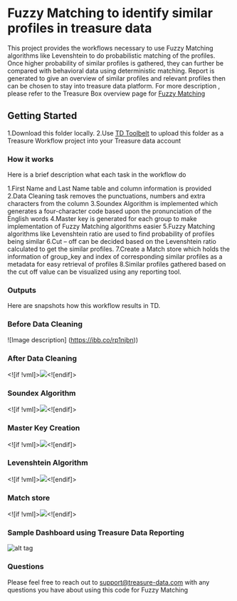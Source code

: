 
# Fuzzy Matching to identify similar profiles in treasure data  
  
This project provides the workflows necessary to use Fuzzy Matching algorithms like Levenshtein to do probabilistic matching of the profiles. Once higher probability of similar profiles is gathered, they can further be compared with behavioral data using deterministic matching. Report is generated to give an overview of similar profiles and relevant profiles then can be chosen to stay into treasure data platform. For more description , please refer to the Treasure Box overview page for [Fuzzy Matching](https://boxes.treasuredata.com/hc/en-us/articles/360032618714-Fuzzy-Matching-on-PII-data)  
  
## Getting Started  

1.Download this folder locally.
2.Use [TD Toolbelt](https://support.treasuredata.com/hc/en-us/articles/360001262207-Treasure-Workflow-Quick-Start-using-TD-Toolbelt-in-a-CLI) to upload this folder as a Treasure Workflow project into your Treasure data account  
  
### How it works

Here is a brief description what each task in the workflow do

1.First Name and Last Name table and column information is provided
2.Data Cleaning task removes the punctuations, numbers and extra characters from the column
3.Soundex Algorithm is implemented which generates a four-character code based upon the pronunciation of the English words
4.Master key is generated for each group to make implementation of Fuzzy Matching algorithms easier
5.Fuzzy Matching algorithms like Levenshtein ratio are used to find probability of profiles being similar
6.Cut – off can be decided based on the Levenshtein ratio calculated to get the similar profiles.
7.Create a Match store which holds the information of group_key and index of corresponding similar profiles as a metadata for easy retrieval of profiles
8.Similar profiles gathered based on the cut off value can be visualized using any reporting tool.

### Outputs  
  
Here are snapshots how this workflow results in TD.

### Before Data Cleaning

![Image description]
 (https://ibb.co/rp1njbn))

### After Data Cleaning

<![if !vml]>![](file:////Users/prachichavan/Library/Group%20Containers/UBF8T346G9.Office/TemporaryItems/msohtmlclip/clip_image002.png)<![endif]>

### Soundex Algorithm

<![if !vml]>![](file:////Users/prachichavan/Library/Group%20Containers/UBF8T346G9.Office/TemporaryItems/msohtmlclip/clip_image003.png)<![endif]>

### Master Key Creation

<![if !vml]>![](file:////Users/prachichavan/Library/Group%20Containers/UBF8T346G9.Office/TemporaryItems/msohtmlclip/clip_image004.png)<![endif]>

### Levenshtein Algorithm

<![if !vml]>![](file:////Users/prachichavan/Library/Group%20Containers/UBF8T346G9.Office/TemporaryItems/msohtmlclip/clip_image005.png)<![endif]>

### Match store

<![if !vml]>![](file:////Users/prachichavan/Library/Group%20Containers/UBF8T346G9.Office/TemporaryItems/msohtmlclip/clip_image006.png)<![endif]>

### Sample Dashboard using Treasure Data Reporting

![alt tag](https://i.postimg.cc/m2px02rH/Screen-Shot-2019-07-31-at-3-40-04-PM.png)

### Questions

Please feel free to reach out to [support@treasure-data.com](mailto:support@treasure-data.com) with any questions you have about using this code for Fuzzy Matching
